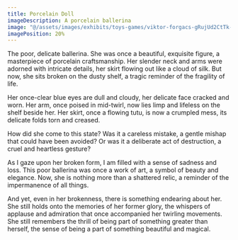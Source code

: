 ```yaml
---
title: Porcelain Doll
imageDescription: A porcelain ballerina
image: "@/assets/images/exhibits/toys-games/viktor-forgacs-gRujUd2CtTk-unsplash.jpg"
imagePosition: 20%
---
```


The poor, delicate ballerina. She was once a beautiful, exquisite figure, a masterpiece of porcelain craftsmanship. Her slender neck and arms were adorned with intricate details, her skirt flowing out like a cloud of silk. But now, she sits broken on the dusty shelf, a tragic reminder of the fragility of life.

Her once-clear blue eyes are dull and cloudy, her delicate face cracked and worn. Her arm, once poised in mid-twirl, now lies limp and lifeless on the shelf beside her. Her skirt, once a flowing tutu, is now a crumpled mess, its delicate folds torn and creased.

How did she come to this state? Was it a careless mistake, a gentle mishap that could have been avoided? Or was it a deliberate act of destruction, a cruel and heartless gesture?

As I gaze upon her broken form, I am filled with a sense of sadness and loss. This poor ballerina was once a work of art, a symbol of beauty and elegance. Now, she is nothing more than a shattered relic, a reminder of the impermanence of all things.

And yet, even in her brokenness, there is something endearing about her. She still holds onto the memories of her former glory, the whispers of applause and admiration that once accompanied her twirling movements. She still remembers the thrill of being part of something greater than herself, the sense of being a part of something beautiful and magical.
